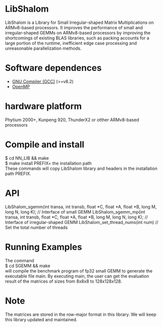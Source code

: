 # LibShalom

LibShalom is a Library for Small Irregular-shaped Matrix Multiplications on ARMv8-based processors. It improves the performance of small and irregular-shaped GEMMs on ARMv8-based
processors by improving the shortcomings of existing BLAS libraries, such as packing accounts for a large portion of the runtime, inefficient edge case processing and unreasonable parallelization methods.

# Software dependences
- [GNU Compiler (GCC)](https://gcc.gnu.org/) (>=v8.2)
- [OpenMP](https://www.openmp.org/)

# hardware platform
Phytium 2000+, Kunpeng 920, ThunderX2 or otther ARMv8-based processors

# Compile and install
$ cd NN_LIB && make  
$ make install PREFIX= the installation path  
These commands will copy LibShalom library and headers in the installation path PREFIX.

# API
LibShalom_sgemm(int transa, int transb, float *C, float *A, float *B, long M, long N, long K); // Interface of small GEMM
LibShalom_sgemm_mp(int transa, int transb, float *C, float *A, float *B, long M, long N, long K);  // Interface of irregular-shaped GEMM
LibShalom_set_thread_nums(int num)                  // Set the total number of threads

# Running Examples
The command  
$ cd SGEMM && make  
will compile the benchmark program of fp32 small GEMM to generate the executable file main. By executing main, the user can get the evaluation result of the matrices of sizes from 8x8x8 to 128x128x128.

# Note
The matrices are stored in the row-major format in this library.
We will keep this library updated and maintained.
